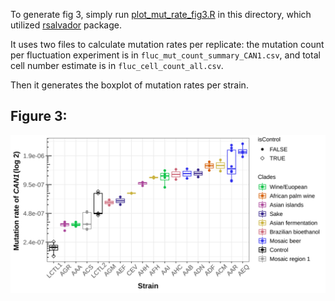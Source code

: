 To generate fig 3, simply run
[plot_mut_rate_fig3.R](https://github.com/harrispopgen/elife_CAN1_paper/blob/main/fluc/est_m_basic.R) in this directory, which utilized [rsalvador](https://github.com/eeeeeric/rSalvador) package. 

It uses two files to calculate mutation rates per replicate: the mutation count per fluctuation experiment is in `fluc_mut_count_summary_CAN1.csv`, 
and total cell number estimate is in `fluc_cell_count_all.csv`. 

Then it generates the boxplot of mutation rates per strain. 


## Figure 3:
![Fig 3](fig3_raw.svg)

